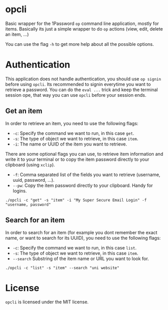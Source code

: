 # opcli

Basic wrapper for the 1Password `op` command line application, mostly for items.
Basically its just a simple wrapper to do `op` actions (view, edit, delete an item, ...)

You can use the flag `-h` to get more help about all the possible options.

# Authentication

This application does not handle authentication, you should use `op signin` before using `opcli`.
Its recommended to signin everytime you want to retrieve a password. You can do the `eval ...` trick and keep the terminal session ope,
that way you can use `opcli` before your session ends.

## Get an item

In order to retrieve an item, you need to use the following flags:

- `-c`: Specify the command we want to run, in this case `get`.
- `-s`: The type of object we want to retrieve, in this case `item`.
- `-i`: The name or UUID of the item you want to retrieve.

There are some optional flags you can use, to retrieve item information and write it to your terminal
or to copy the item password directly to your clipboard (using `xclip`).

- `-f`: Comma separated list of the fields you want to retrieve (username, uuid, password, ...).
- `--pw`: Copy the item password directly to your clipboard. Handy for logins.


```
./opcli -c "get" -s "item" -i "My Super Secure Email Login" -f "username, password"
```

## Search for an item

In order to search for an item (for example you dont remember the exact name, or want to search for its UUID), 
you need to use the following flags:

- `-c`: Specify the command we want to run, in this case `list`.
- `-s`: The type of object we want to retrieve, in this case `item`.
- `--search` Substring of the item name or URL you want to look for.

```
./opcli -c "list" -s "item" --search "uni website"
```

# License

`opcli` is licensed under the MIT license.
